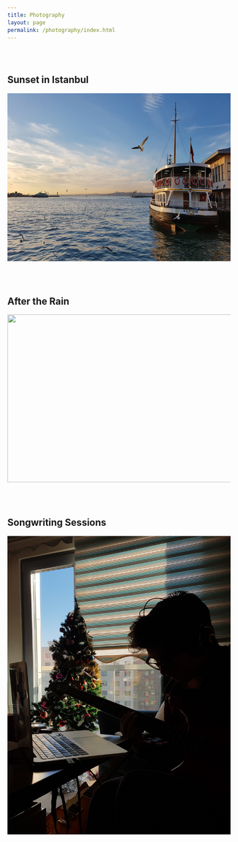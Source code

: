 ```yaml
---
title: Photography
layout: page
permalink: /photography/index.html
---
```


<p></p>
<h2 style="margin-top: 75px"> Sunset in Istanbul </h2>
<img src="/assets/sunset_istanbul.jpg" style="width:672px;height:378px;">

<h2 style="margin-top: 75px"> After the Rain</h2>
<img src="/assets/rainy_park.jpg" style="width:672px;height:378px;">

<h2 style="margin-top: 75px"> Songwriting Sessions</h2>
<img src="/assets/music.jpg" style="width:504px;height:672px;">
